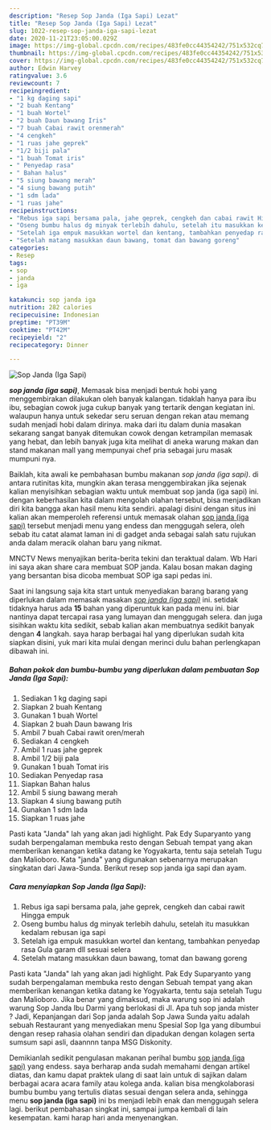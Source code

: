 ```yaml
---
description: "Resep Sop Janda (Iga Sapi) Lezat"
title: "Resep Sop Janda (Iga Sapi) Lezat"
slug: 1022-resep-sop-janda-iga-sapi-lezat
date: 2020-11-21T23:05:00.029Z
image: https://img-global.cpcdn.com/recipes/483fe0cc44354242/751x532cq70/sop-janda-iga-sapi-foto-resep-utama.jpg
thumbnail: https://img-global.cpcdn.com/recipes/483fe0cc44354242/751x532cq70/sop-janda-iga-sapi-foto-resep-utama.jpg
cover: https://img-global.cpcdn.com/recipes/483fe0cc44354242/751x532cq70/sop-janda-iga-sapi-foto-resep-utama.jpg
author: Edwin Harvey
ratingvalue: 3.6
reviewcount: 7
recipeingredient:
- "1 kg daging sapi"
- "2 buah Kentang"
- "1 buah Wortel"
- "2 buah Daun bawang Iris"
- "7 buah Cabai rawit orenmerah"
- "4 cengkeh"
- "1 ruas jahe geprek"
- "1/2 biji pala"
- "1 buah Tomat iris"
- " Penyedap rasa"
- " Bahan halus"
- "5 siung bawang merah"
- "4 siung bawang putih"
- "1 sdm lada"
- "1 ruas jahe"
recipeinstructions:
- "Rebus iga sapi bersama pala, jahe geprek, cengkeh dan cabai rawit Hingga empuk"
- "Oseng bumbu halus dg minyak terlebih dahulu, setelah itu masukkan kedalam rebusan iga sapi"
- "Setelah iga empuk masukkan wortel dan kentang, tambahkan penyedap rasa Gula garam dll sesuai selera"
- "Setelah matang masukkan daun bawang, tomat dan bawang goreng"
categories:
- Resep
tags:
- sop
- janda
- iga

katakunci: sop janda iga 
nutrition: 282 calories
recipecuisine: Indonesian
preptime: "PT39M"
cooktime: "PT42M"
recipeyield: "2"
recipecategory: Dinner

---
```



![Sop Janda (Iga Sapi)](https://img-global.cpcdn.com/recipes/483fe0cc44354242/751x532cq70/sop-janda-iga-sapi-foto-resep-utama.jpg)

<b><i>sop janda (iga sapi)</i></b>, Memasak bisa menjadi bentuk hobi yang menggembirakan dilakukan oleh banyak kalangan. tidaklah hanya para ibu ibu, sebagian cowok juga cukup banyak yang tertarik dengan kegiatan ini. walaupun hanya untuk sekedar seru seruan dengan rekan atau memang sudah menjadi hobi dalam dirinya. maka dari itu dalam dunia masakan sekarang sangat banyak ditemukan cowok dengan ketrampilan memasak yang hebat, dan lebih banyak juga kita melihat di aneka warung makan dan stand makanan mall yang mempunyai chef pria sebagai juru masak mumpuni nya.

Baiklah, kita awali ke pembahasan bumbu makanan <i>sop janda (iga sapi)</i>. di antara rutinitas kita, mungkin akan terasa menggembirakan jika sejenak kalian menyisihkan sebagian waktu untuk membuat sop janda (iga sapi) ini. dengan keberhasilan kita dalam mengolah olahan tersebut, bisa menjadikan diri kita bangga akan hasil menu kita sendiri. apalagi disini dengan situs ini kalian akan memperoleh referensi untuk memasak olahan <u>sop janda (iga sapi)</u> tersebut menjadi menu yang endess dan menggugah selera, oleh sebab itu catat alamat laman ini di gadget anda sebagai salah satu rujukan anda dalam meracik olahan baru yang nikmat.

MNCTV News menyajikan berita-berita tekini dan teraktual dalam. Wb Hari ini saya akan share cara membuat SOP janda. Kalau bosan makan daging yang bersantan bisa dicoba membuat SOP iga sapi pedas ini.


Saat ini langsung saja kita start untuk menyediakan barang barang yang diperlukan dalam memasak masakan <u><i>sop janda (iga sapi)</i></u> ini. setidak tidaknya harus ada <b>15</b> bahan yang diperuntuk kan pada menu ini. biar nantinya dapat tercapai rasa yang lumayan dan menggugah selera. dan juga sisihkan waktu kita sedikit, sebab kalian akan membuatnya sedikit banyak dengan <b>4</b> langkah. saya harap berbagai hal yang diperlukan sudah kita siapkan disini, yuk mari kita mulai dengan merinci dulu bahan perlengkapan dibawah ini.

<!--inarticleads1-->

##### Bahan pokok dan bumbu-bumbu yang diperlukan dalam pembuatan Sop Janda (Iga Sapi):

1. Sediakan 1 kg daging sapi
1. Siapkan 2 buah Kentang
1. Gunakan 1 buah Wortel
1. Siapkan 2 buah Daun bawang Iris
1. Ambil 7 buah Cabai rawit oren/merah
1. Sediakan 4 cengkeh
1. Ambil 1 ruas jahe geprek
1. Ambil 1/2 biji pala
1. Gunakan 1 buah Tomat iris
1. Sediakan  Penyedap rasa
1. Siapkan  Bahan halus
1. Ambil 5 siung bawang merah
1. Siapkan 4 siung bawang putih
1. Gunakan 1 sdm lada
1. Siapkan 1 ruas jahe


Pasti kata &#34;Janda&#34; lah yang akan jadi highlight. Pak Edy Suparyanto yang sudah berpengalaman membuka resto dengan Sebuah tempat yang akan memberikan kenangan ketika datang ke Yogyakarta, tentu saja setelah Tugu dan Malioboro. Kata &#34;janda&#34; yang digunakan sebenarnya merupakan singkatan dari Jawa-Sunda. Berikut resep sop janda iga sapi dan ayam. 

<!--inarticleads2-->

##### Cara menyiapkan Sop Janda (Iga Sapi):

1. Rebus iga sapi bersama pala, jahe geprek, cengkeh dan cabai rawit Hingga empuk
1. Oseng bumbu halus dg minyak terlebih dahulu, setelah itu masukkan kedalam rebusan iga sapi
1. Setelah iga empuk masukkan wortel dan kentang, tambahkan penyedap rasa Gula garam dll sesuai selera
1. Setelah matang masukkan daun bawang, tomat dan bawang goreng


Pasti kata &#34;Janda&#34; lah yang akan jadi highlight. Pak Edy Suparyanto yang sudah berpengalaman membuka resto dengan Sebuah tempat yang akan memberikan kenangan ketika datang ke Yogyakarta, tentu saja setelah Tugu dan Malioboro. Jika benar yang dimaksud, maka warung sop ini adalah warung Sop Janda Ibu Darmi yang berlokasi di Jl. Apa tuh sop janda mister ? Jadi, Kepanjangan dari Sop janda adalah Sop Jawa Sunda yaitu adalah sebuah Restaurant yang menyediakan menu Spesial Sop Iga yang dibumbui dengan resep rahasia olahan sendiri dan dipadukan dengan kolagen serta sumsum sapi asli, daannnn tanpa MSG Diskonity. 

Demikianlah sedikit pengulasan makanan perihal bumbu <u>sop janda (iga sapi)</u> yang endess. saya berharap anda sudah memahami dengan artikel diatas, dan kamu dapat praktek ulang di saat lain untuk di sajikan dalam berbagai acara acara family atau kolega anda. kalian bisa mengkolaborasi bumbu bumbu yang tertulis diatas sesuai dengan selera anda, sehingga menu <b>sop janda (iga sapi)</b> ini bs menjadi lebih enak dan menggugah selera lagi. berikut pembahasan singkat ini, sampai jumpa kembali di lain kesempatan. kami harap hari anda menyenangkan.
